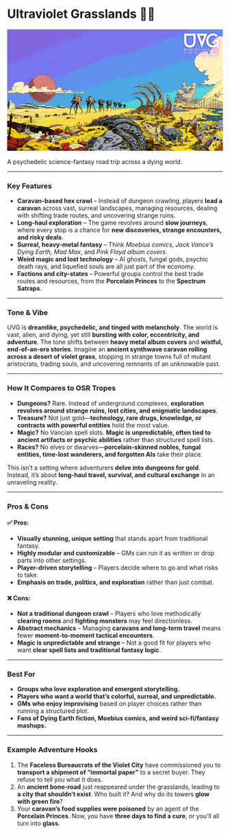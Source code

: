 # Ultraviolet Grasslands 🐪🚀

![image](<images/Pasted image 20250217111247.png>)

A psychedelic science-fantasy road trip across a dying world.

---

### Key Features
- **Caravan-based hex crawl** – Instead of dungeon crawling, players **lead a caravan** across vast, surreal landscapes, managing resources, dealing with shifting trade routes, and uncovering strange ruins.
- **Long-haul exploration** – The game revolves around **slow journeys**, where every stop is a chance for **new discoveries, strange encounters, and risky deals**.
- **Surreal, heavy-metal fantasy** – Think *Moebius comics, Jack Vance’s Dying Earth, Mad Max*, and *Pink Floyd album covers*.
- **Weird magic and lost technology** – AI ghosts, fungal gods, psychic death rays, and liquefied souls are all just part of the economy.
- **Factions and city-states** – Powerful groups control the best trade routes and resources, from the **Porcelain Princes** to the **Spectrum Satraps**.

---

### Tone & Vibe
UVG is **dreamlike, psychedelic, and tinged with melancholy**. The world is vast, alien, and dying, yet still **bursting with color, eccentricity, and adventure**. The tone shifts between **heavy metal album covers** and **wistful, end-of-an-era stories**. Imagine an **ancient synthwave caravan rolling across a desert of violet grass**, stopping in strange towns full of mutant aristocrats, trading souls, and uncovering remnants of an unknowable past.

---

### How It Compares to OSR Tropes
- **Dungeons?** Rare. Instead of underground complexes, **exploration revolves around strange ruins, lost cities, and enigmatic landscapes**.
- **Treasure?** Not just gold—**technology, rare drugs, knowledge, or contracts with powerful entities** hold the most value.
- **Magic?** No Vancian spell slots. **Magic is unpredictable, often tied to ancient artifacts or psychic abilities** rather than structured spell lists.
- **Races?** No elves or dwarves—**porcelain-skinned nobles, fungal entities, time-lost wanderers, and forgotten AIs** take their place.

This isn’t a setting where adventurers **delve into dungeons for gold**. Instead, it’s about **long-haul travel, survival, and cultural exchange** in an unraveling reality.

---

### Pros & Cons

#### ✅ Pros:
- **Visually stunning, unique setting** that stands apart from traditional fantasy.
- **Highly modular and customizable** – GMs can run it as written or drop parts into other settings.
- **Player-driven storytelling** – Players decide where to go and what risks to take.
- **Emphasis on trade, politics, and exploration** rather than just combat.

#### ❌ Cons:
- **Not a traditional dungeon crawl** – Players who love methodically **clearing rooms** and **fighting monsters** may feel directionless.
- **Abstract mechanics** – Managing **caravans and long-term travel** means fewer **moment-to-moment tactical encounters**.
- **Magic is unpredictable and strange** – Not a good fit for players who want **clear spell lists and traditional fantasy logic**.

---

### Best For
- **Groups who love exploration and emergent storytelling.**
- **Players who want a world that’s colorful, surreal, and unpredictable.**
- **GMs who enjoy improvising** based on player choices rather than running a structured plot.
- **Fans of Dying Earth fiction, Moebius comics, and weird sci-fi/fantasy mashups.**

---

### Example Adventure Hooks
1. The **Faceless Bureaucrats of the Violet City** have commissioned you to **transport a shipment of “immortal paper”** to a secret buyer. They refuse to tell you what it does.
2. An **ancient bone-road** just reappeared under the grasslands, leading to **a city that shouldn’t exist**. Who built it? And why do its towers **glow with green fire**?
3. Your **caravan’s food supplies were poisoned** by an agent of the **Porcelain Princes**. Now, you have **three days to find a cure**, or you’ll all turn into **glass**.
